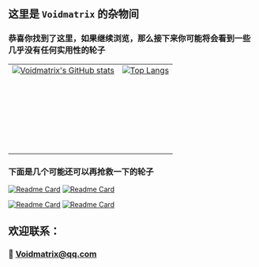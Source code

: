 ## 这里是 `Voidmatrix` 的杂物间

### 恭喜你找到了这里，如果继续浏览，那么接下来你可能将会看到一些几乎没有任何实用性的轮子

| | |
| :--: | :--: |
| <div style="height: 175px">[![Voidmatrix's GitHub stats](https://github-readme-stats.vercel.app/api?username=VoidmatrixHeathcliff&show_icons=true&theme=flag-india)](https://github.com/VoidmatrixHeathcliff)</div> | <div style="height: 175px">[![Top Langs](https://github-readme-stats.vercel.app/api/top-langs/?username=VoidmatrixHeathcliff&layout=compact&theme=flag-india)](https://github.com/VoidmatrixHeathcliff)</div> |

### 下面是几个可能还可以再抢救一下的轮子

[![Readme Card](https://github-readme-stats.vercel.app/api/pin/?username=VoidmatrixHeathcliff&repo=EtherEngine&theme=flag-india)](https://github.com/anuraghazra/github-readme-stats) [![Readme Card](https://github-readme-stats.vercel.app/api/pin/?username=VoidmatrixHeathcliff&repo=EtherWorkCollection&theme=flag-india)](https://github.com/anuraghazra/github-readme-stats)

[![Readme Card](https://github-readme-stats.vercel.app/api/pin/?username=VoidmatrixHeathcliff&repo=BacklightEngine&theme=flag-india)](https://github.com/anuraghazra/github-readme-stats) [![Readme Card](https://github-readme-stats.vercel.app/api/pin/?username=VoidmatrixHeathcliff&repo=CatteryCloud&theme=flag-india)](https://github.com/anuraghazra/github-readme-stats)

## 欢迎联系：
### 📧 Voidmatrix@qq.com